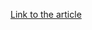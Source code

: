 [Link to the article](https://www.f5.com/labs/articles/threat-intelligence/flubots-authors-employ-creative-and-sophisticated-techniques-to-achieve-their-goals-in-version-50-and-beyond)
